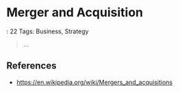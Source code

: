# Merger and Acquisition

: 22
Tags: Business, Strategy

> …
> 

## References

- https://en.wikipedia.org/wiki/Mergers_and_acquisitions